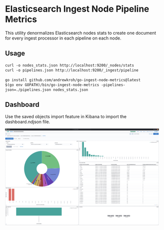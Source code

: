 # Elasticsearch Ingest Node Pipeline Metrics

This utility denormalizes Elasticsearch nodes stats to create one document
for every ingest processor in each pipeline on each node.

## Usage

```
curl -o nodes_stats.json http://localhost:9200/_nodes/stats
curl -o pipelines.json http://localhost:9200/_ingest/pipeline

go install github.com/andrewkroh/go-ingest-node-metrics@latest
$(go env GOPATH)/bin/go-ingest-node-metrics -pipelines-json=./pipelines.json nodes_stats.json
```

## Dashboard

Use the saved objects import feature in Kibana to import the dashboard.ndjson
file.

![dashboard](./ingest-node-pipeline-dashboard.png)
